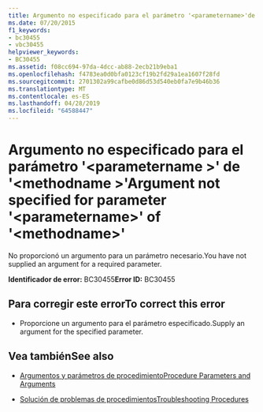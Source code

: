 ```yaml
---
title: Argumento no especificado para el parámetro '<parametername>'de'<methodname>'
ms.date: 07/20/2015
f1_keywords:
- bc30455
- vbc30455
helpviewer_keywords:
- BC30455
ms.assetid: f08cc694-97da-4dcc-ab88-2ecb21b9eba1
ms.openlocfilehash: f4783ea0d0bfa0123cf19b2fd29a1ea1607f28fd
ms.sourcegitcommit: 2701302a99cafbe0d86d53d540eb0fa7e9b46b36
ms.translationtype: MT
ms.contentlocale: es-ES
ms.lasthandoff: 04/28/2019
ms.locfileid: "64588447"
---
```

# <a name="argument-not-specified-for-parameter-parametername-of-methodname"></a><span data-ttu-id="e5e8b-102">Argumento no especificado para el parámetro '\<parametername >' de '\<methodname >'</span><span class="sxs-lookup"><span data-stu-id="e5e8b-102">Argument not specified for parameter '\<parametername>' of '\<methodname>'</span></span>
<span data-ttu-id="e5e8b-103">No proporcionó un argumento para un parámetro necesario.</span><span class="sxs-lookup"><span data-stu-id="e5e8b-103">You have not supplied an argument for a required parameter.</span></span>  
  
 <span data-ttu-id="e5e8b-104">**Identificador de error:** BC30455</span><span class="sxs-lookup"><span data-stu-id="e5e8b-104">**Error ID:** BC30455</span></span>  
  
## <a name="to-correct-this-error"></a><span data-ttu-id="e5e8b-105">Para corregir este error</span><span class="sxs-lookup"><span data-stu-id="e5e8b-105">To correct this error</span></span>  
  
- <span data-ttu-id="e5e8b-106">Proporcione un argumento para el parámetro especificado.</span><span class="sxs-lookup"><span data-stu-id="e5e8b-106">Supply an argument for the specified parameter.</span></span>  
  
## <a name="see-also"></a><span data-ttu-id="e5e8b-107">Vea también</span><span class="sxs-lookup"><span data-stu-id="e5e8b-107">See also</span></span>

- [<span data-ttu-id="e5e8b-108">Argumentos y parámetros de procedimiento</span><span class="sxs-lookup"><span data-stu-id="e5e8b-108">Procedure Parameters and Arguments</span></span>](../../visual-basic/programming-guide/language-features/procedures/procedure-parameters-and-arguments.md)

- [<span data-ttu-id="e5e8b-109">Solución de problemas de procedimientos</span><span class="sxs-lookup"><span data-stu-id="e5e8b-109">Troubleshooting Procedures</span></span>](../../visual-basic/programming-guide/language-features/procedures/troubleshooting-procedures.md)
